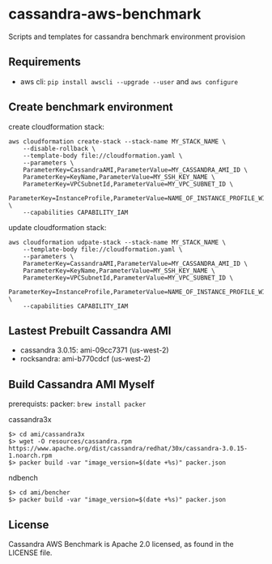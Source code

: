 # cassandra-aws-benchmark
Scripts and templates for cassandra benchmark environment provision

## Requirements
* aws cli: `pip install awscli --upgrade --user` and `aws configure`

## Create benchmark environment

create cloudformation stack:

```shell
aws cloudformation create-stack --stack-name MY_STACK_NAME \
    --disable-rollback \
    --template-body file://cloudformation.yaml \
    --parameters \
    ParameterKey=CassandraAMI,ParameterValue=MY_CASSANDRA_AMI_ID \
    ParameterKey=KeyName,ParameterValue=MY_SSH_KEY_NAME \
    ParameterKey=VPCSubnetId,ParameterValue=MY_VPC_SUBNET_ID \
    ParameterKey=InstanceProfile,ParameterValue=NAME_OF_INSTANCE_PROFILE_WITH_EC2_AND_AUOSCALEGROUP_READONLY_ACCESS \
    --capabilities CAPABILITY_IAM
```

update cloudformation stack:

```shell
aws cloudformation udpate-stack --stack-name MY_STACK_NAME \
    --template-body file://cloudformation.yaml \
    --parameters \
    ParameterKey=CassandraAMI,ParameterValue=MY_CASSANDRA_AMI_ID \
    ParameterKey=KeyName,ParameterValue=MY_SSH_KEY_NAME \
    ParameterKey=VPCSubnetId,ParameterValue=MY_VPC_SUBNET_ID \
    ParameterKey=InstanceProfile,ParameterValue=NAME_OF_INSTANCE_PROFILE_WITH_EC2_AND_AUOSCALEGROUP_READONLY_ACCESS \
    --capabilities CAPABILITY_IAM
```

## Lastest Prebuilt Cassandra AMI
* cassandra 3.0.15: ami-09cc7371 (us-west-2)
* rocksandra: ami-b770cdcf (us-west-2)


## Build Cassandra AMI Myself
prerequists:  packer: `brew install packer`

cassandra3x
```
$> cd ami/cassandra3x
$> wget -O resources/cassandra.rpm https://www.apache.org/dist/cassandra/redhat/30x/cassandra-3.0.15-1.noarch.rpm 
$> packer build -var "image_version=$(date +%s)" packer.json
```

ndbench
```
$> cd ami/bencher
$> packer build -var "image_version=$(date +%s)" packer.json
```

## License
Cassandra AWS Benchmark is Apache 2.0 licensed, as found in the LICENSE file.

